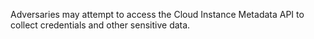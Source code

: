Adversaries may attempt to access the Cloud Instance Metadata API to collect credentials and other sensitive data.